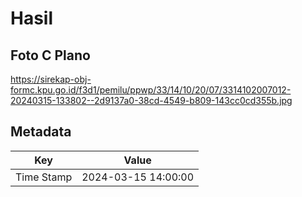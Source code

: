 # Hasil

## Foto C Plano

https://sirekap-obj-formc.kpu.go.id/f3d1/pemilu/ppwp/33/14/10/20/07/3314102007012-20240315-133802--2d9137a0-38cd-4549-b809-143cc0cd355b.jpg


## Metadata

| Key        | Value               |
| ---------- | ------------------- |
| Time Stamp | 2024-03-15 14:00:00 |




